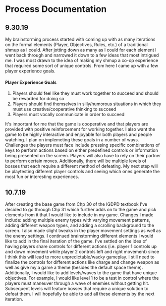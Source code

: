 # Process Documentation
## 9.30.19
My brainstorming process started with coming up with as many iterations on the formal elements (Player, Objectives, Rules, etc.) of a traditional shmup as I could. After jotting down as many as I could for each element I went back through and narrowed it down to a few ideas that most intrigued me. I was most drawn to the idea of making my shmup a co-op experience that required some sort of unique controls. From here I came up with a few player experience goals. 
#### Player Experience Goals
1. Players should feel like they must work together to succeed and should be rewarded for doing so
2. Players should find themselves in silly/humorous situations in which they must use creative/cooperative thinking to succeed
3. Players must vocally communicate in order to succeed

It's important for me that the game is cooperative and that players are provided with positive reinforcement for working together. I also want the game to be highly interactive and enjoyable for both players and people watching. I plan on implemeting these goals in a number of ways. Challenges the players must face include pressing specific combinations of keys to perform actions based on either predefined controls or information being presented on the screen. Players will also have to rely on their partner to perform certain moves. Additionally, there will be multiple levels of bosses that each require a different method of defeating. My next step will be playtesting different player controls and seeing which ones generate the most fun or interesting experiences.
## 10.7.19
After creating the base game from Chp 30 of the IGDPD textbook I've decided to go through Chp 31 which further adds on to the game and pick elements from it that I would like to include in my game. Changes I made include: adding multiple enemy types with varying movement patterns, adding different weapon types, and adding a scrolling background to the screen. I also made slight tweaks in the player movement settings as well as the enemy settings. I continued brainstorming different elements I would like to add in the final iteration of the game. I've settled on the idea of having players share controls for different actions (i.e. player 1 controls up and down movement while player 2 controls left and right movement) since I think this will lead to more unpredictable/wacky gameplay. I still need to finalize the controls for different actions like charge and change weapon as well as give my a game a theme (besides the default space theme). Additionally, I would like to add levels/waves to the game that have unique objectives. For example, I would like level 1 to be a test in control where the players must maneuver through a wave of enemies without getting hit. Subsequent levels will feature bosses that require a unique solution to defeat them. I will hopefully be able to add all these elements by the next iteration.
